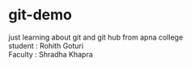 # git-demo
just learning about git and git hub from apna college<br />
student : Rohith Goturi<br />
Faculty : Shradha Khapra
